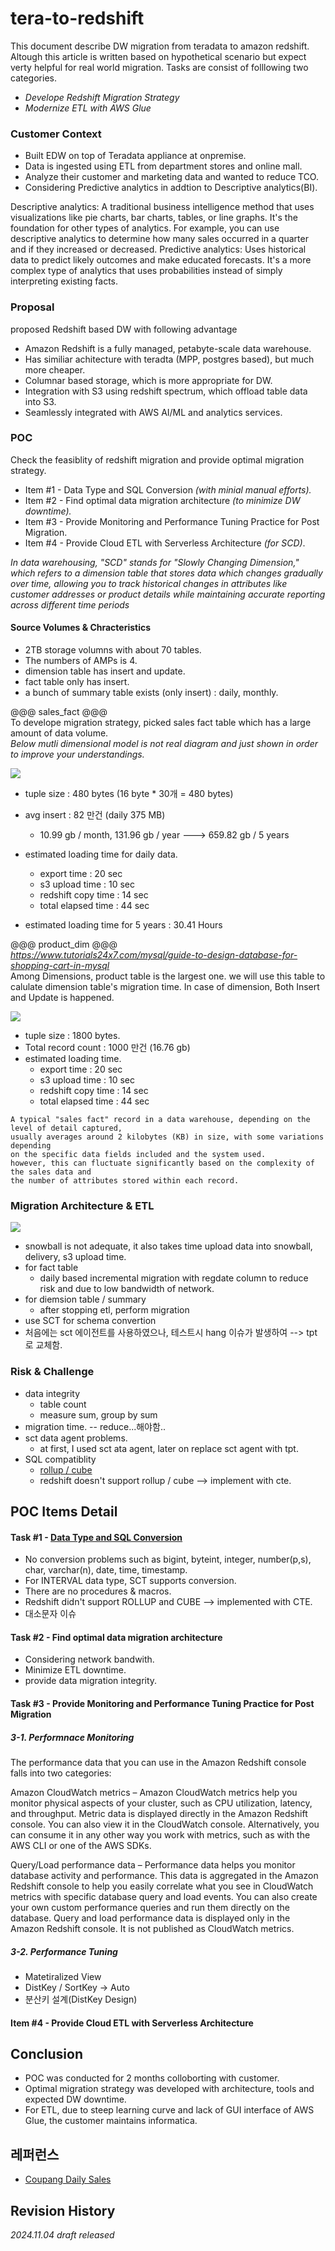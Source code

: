 # tera-to-redshift

This document describe DW migration from teradata to amazon redshift. Altough this article is written based on hypothetical scenario but expect verty helpful for real world migration. 
Tasks are consist of folllowing two categories.

- _Develope Redshift Migration Strategy_
- _Modernize ETL with AWS Glue_ 


### Customer Context ###

- Built EDW on top of Teradata appliance at onpremise.
- Data is ingested using ETL from department stores and online mall.
- Analyze their customer and marketing data and wanted to reduce TCO.
- Considering Predictive analytics in addtion to Descriptive analytics(BI).

Descriptive analytics: A traditional business intelligence method that uses visualizations like pie charts, bar charts, tables, or line graphs. It's the foundation for other types of analytics. For example, you can use descriptive analytics to determine how many sales occurred in a quarter and if they increased or decreased. 
Predictive analytics: Uses historical data to predict likely outcomes and make educated forecasts. It's a more complex type of analytics that uses probabilities instead of simply interpreting existing facts. 

### Proposal ###
proposed Redshift based DW with following advantage   

- Amazon Redshift is a fully managed, petabyte-scale data warehouse.
- Has similiar achitecture with teradta (MPP, postgres based), but much more cheaper.
- Columnar based storage, which is more appropriate for DW.
- Integration with S3 using redshift spectrum, which offload table data into S3.    
- Seamlessly integrated with AWS AI/ML and analytics services.


### POC ###

Check the feasiblity of redshift migration and provide optimal migration strategy.

- Item #1 - Data Type and SQL Conversion _(with minial manual efforts)._
- Item #2 - Find optimal data migration architecture _(to minimize DW downtime)._
- Item #3 - Provide Monitoring and Performance Tuning Practice for Post Migration.
- Item #4 - Provide Cloud ETL with Serverless Architecture _(for SCD)_.   

_In data warehousing, "SCD" stands for "Slowly Changing Dimension," which refers to a dimension table that stores data which changes gradually over time, allowing you to track historical changes in attributes like customer addresses or product details while maintaining accurate reporting across different time periods_
  

#### Source Volumes & Chracteristics ####

- 2TB storage volumns with about 70 tables.
- The numbers of AMPs is 4.
- dimension table has insert and update.
- fact table only has insert.
- a bunch of summary table exists (only insert) : daily, monthly.

@@@ sales_fact @@@  
To develope migration strategy, picked sales fact table which has a large amount of data volume.   
_Below mutli dimensional model is not real diagram and just shown in order to improve your understandings._

![](https://github.com/gnosia93/tera-to-redshift/blob/main/fact-design.png)

- tuple size : 480 bytes (16 byte * 30개 = 480 bytes) 
- avg insert : 82 만건 (daily 375 MB)
  - 10.99 gb / month, 131.96 gb / year ---> 659.82 gb / 5 years 
- estimated loading time for daily data. 
  - export time : 20 sec
  - s3 upload time : 10 sec
  - redshift copy time : 14 sec
  - total elapsed time : 44 sec

- estimated loading time for 5 years : 30.41 Hours


@@@ product_dim @@@  
_https://www.tutorials24x7.com/mysql/guide-to-design-database-for-shopping-cart-in-mysql_     
Among Dimensions, product table is the largest one. we will use this table to calulate dimension table's migration time. 
In case of dimension, Both Insert and Update is happened.

![](https://github.com/gnosia93/tera-to-redshift/blob/main/images/product-dim.png)

- tuple size : 1800 bytes. 
- Total record count : 1000 만건 (16.76 gb) 
- estimated loading time.
  - export time : 20 sec
  - s3 upload time : 10 sec
  - redshift copy time : 14 sec
  - total elapsed time : 44 sec



```
A typical "sales fact" record in a data warehouse, depending on the level of detail captured,
usually averages around 2 kilobytes (KB) in size, with some variations depending
on the specific data fields included and the system used.
however, this can fluctuate significantly based on the complexity of the sales data and
the number of attributes stored within each record. 
```


### Migration Architecture & ETL ###
![](https://github.com/gnosia93/tera-to-emr/blob/main/images/teradata-mig.png)

- snowball is not adequate, it also takes time upload data into snowball, delivery, s3 upload time. 
- for fact table 
  - daily based incremental migration with regdate column to reduce risk and due to low bandwidth of network.
- for diemsion table / summary
  - after stopping etl, perform migration
- use SCT for schema convertion
- 처음에는 sct 에이전트를 사용하였으나, 테스트시 hang 이슈가 발생하여 --> tpt 로 교체함.

 
### Risk & Challenge ###
- data integrity
    - table count
    - measure sum, group by sum     
- migration time. -- reduce...해야함..
- sct data agent problems.
  - at first, I used sct ata agent, later on replace sct agent with tpt. 
- SQL compatiblity
  - [rollup / cube](https://www.cloudthat.com/resources/blog/aws-reinvent-2022-new-sql-functionalities-in-amazon-redshift)
  - redshift doesn't support rollup / cube --> implement with cte.




## POC Items Detail ##


#### Task #1 - [Data Type and SQL Conversion](https://docs.informatica.com/integration-cloud/data-ingestion-and-replication/current-version/database-ingestion-and-replication/database-ingestion-and-replication/default-data-type-mappings/teradata-source-and-amazon-redshift-target.html) ####

- No conversion problems such as bigint, byteint, integer, number(p,s), char, varchar(n), date, time, timestamp.
- For INTERVAL data type, SCT supports conversion.
- There are no procedures & macros.
- Redshift didn't support ROLLUP and CUBE --> implemented with CTE.
- 대소문자 이슈

#### Task #2 - Find optimal data migration architecture  ####
- Considering network bandwith.
- Minimize ETL downtime. 
- provide data migration integrity.


#### Task #3 - Provide Monitoring and Performance Tuning Practice for Post Migration ####

##### 3-1. Performnace Monitoring #####
 
  The performance data that you can use in the Amazon Redshift console falls into two categories:
  
  Amazon CloudWatch metrics – Amazon CloudWatch metrics help you monitor physical aspects of your cluster, such as CPU utilization, latency, and throughput. Metric data is displayed directly in the Amazon Redshift console. You can also view it in the CloudWatch console. Alternatively, you can consume it in any other way you work with metrics, such as with the AWS CLI or one of the AWS SDKs.
  
  Query/Load performance data – Performance data helps you monitor database activity and performance. This data is aggregated in the Amazon Redshift console to help you easily correlate what you see in CloudWatch metrics with specific database query and load events. You can also create your own custom performance queries and run them directly on the database. Query and load performance data is displayed only in the Amazon Redshift console. It is not published as CloudWatch metrics.

##### 3-2. Performance Tuning #####
- Matetiralized View
- DistKey / SortKey -> Auto
- 분산키 설계(DistKey Design)



#### Item #4 - Provide Cloud ETL with Serverless Architecture ####


## Conclusion ##

* POC was conducted for 2 months colloborting with customer.
* Optimal migration strategy was developed with architecture, tools and expected DW downtime.
* For ETL, due to steep learning curve and lack of GUI interface of AWS Glue, the customer maintains informatica.


## 레퍼런스 ##

* [Coupang Daily Sales](https://kr.investing.com/pro/NYSE:CPNG/explorer/volume_avg_3m)

## Revision History ##
_2024.11.04 draft released_


